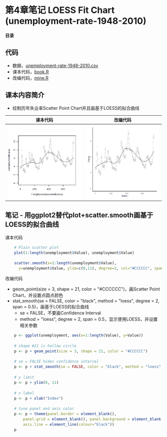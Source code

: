 # 第4章笔记 LOESS Fit Chart (unemployment-rate-1948-2010)

**目录**

## 代码
 - 数据，[unemployment-rate-1948-2010.csv](unemployment-rate-1948-2010.csv)
 - 课本代码，[book.R](book.R)
 - 改编代码，[mine.R](mine.R)

## 课本内容简介
 - 绘制历年失业率Scatter Point Chart并且画基于LOESS的拟合曲线

课本代码 | 改编代码
---------|---------
![课本代码](book.png) | ![课本代码](mine.png)

## 笔记 - 用ggplot2替代plot+scatter.smooth画基于LOESS的拟合曲线

课本代码

```R
    # Plain scatter plot
    plot(1:length(unemployment$Value), unemployment$Value)

    scatter.smooth(x=1:length(unemployment$Value),
      y=unemployment$Value, ylim=c(0,11), degree=2, col="#CCCCCC", span=0.5)
```

改编代码
 - geom_point(size = 3, shape = 21, color = "#CCCCCC")，画Scatter Point Chart，并设置点圆点颜色
 - stat_smooth(se = FALSE, color = "black", method = "loess", degree = 2, span = 0.5)，画基于LOESS的拟合曲线
   - se = FALSE，不要画Confidence Interval
   - method = "loess", degree = 2, span = 0.5，显示使用LOESS，并设置相关参数

```R
    p <- ggplot(unemployment, aes(x=1:length(Value), y=Value))

    # shape #21 is hollow circle
    p <- p + geom_point(size = 3, shape = 21, color = "#CCCCCC")

    # se = FALSE hides confidence interval
    p <- p + stat_smooth(se = FALSE, color = "black", method = "loess", degree = 2, span = 0.5)

    # y limit
    p <- p + ylim(0, 11)

    # x label
    p <- p + xlab("Index")

    # tune panel and axis color
    p <- p + theme(panel.border = element_blank(),
        panel.grid = element_blank(), panel.background = element_blank(),
        axis.line = element_line(colour="black"))
    p
```
